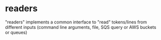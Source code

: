 # readers
"readers" implements a common interface to "read" tokens/lines from different inputs (command line arguments, file, SQS query or AWS buckets or queues)
